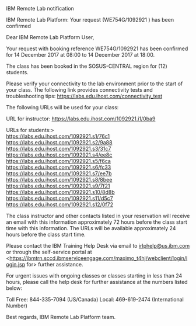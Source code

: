 IBM Remote Lab notification

IBM Remote Lab Platform: Your request (WE754G/1092921 ) has been confirmed

Dear IBM Remote Lab Platform User,

Your request with booking reference WE754G/1092921 has been confirmed for 14 December 2017 at 08:00 to 14 December 2017 at 18:00.

The class has been booked in the SOSUS-CENTRAL region for (12) students.

Please verify your connectivity to the lab environment prior to the start of your class.
The following link provides connectivity tests and troubleshooting tips:	<https://labs.edu.ihost.com/connectivity_test>

The following URLs will be used for your class:

URL for instructor: <https://labs.edu.ihost.com/1092921.i1/0ba9>  

URLs for students:>  
<https://labs.edu.ihost.com/1092921.s1/76c1>  
<https://labs.edu.ihost.com/1092921.s2/9a88>  
<https://labs.edu.ihost.com/1092921.s3/31c7>  
<https://labs.edu.ihost.com/1092921.s4/ee8c>  
<https://labs.edu.ihost.com/1092921.s5/f6ca>  
<https://labs.edu.ihost.com/1092921.s6/fc33>  
<https://labs.edu.ihost.com/1092921.s7/ee7b>  
<https://labs.edu.ihost.com/1092921.s8/8bee>  
<https://labs.edu.ihost.com/1092921.s9/7f21>  
<https://labs.edu.ihost.com/1092921.s10/8d8b>  
<https://labs.edu.ihost.com/1092921.s11/d5c7>  
<https://labs.edu.ihost.com/1092921.s12/0f72>  


The class instructor and other contacts listed in your reservation will receive an email with this information approximately 72 hours before the class start time with this information.  The URLs will be available approximately 24 hours before the class start time.

Please contact the IBM Training Help Desk via email to irlphelp@us.ibm.com or through the self-service portal at <https://ibmtrn.sccd.ibmserviceengage.com/maximo_t4hj/webclient/login/login.jsp for> further assistance.

For urgent issues with ongoing classes or classes starting in less than 24 hours, please call the help desk for further assistance at the numbers listed below:

Toll Free: 844-335-7094 (US/Canada) 
Local: 469-619-2474 (International Number)

Best regards,
IBM Remote Lab Platform team.